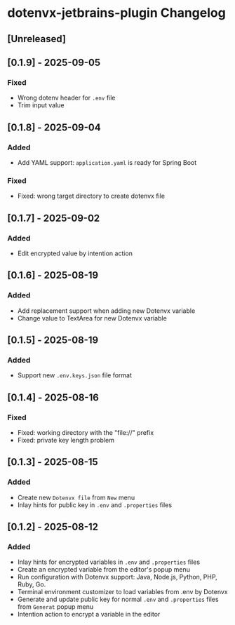 <!-- Keep a Changelog guide -> https://keepachangelog.com -->

# dotenvx-jetbrains-plugin Changelog

## [Unreleased]

## [0.1.9] - 2025-09-05

### Fixed

- Wrong dotenv header for `.env` file
- Trim input value

## [0.1.8] - 2025-09-04

### Added

- Add YAML support: `application.yaml` is ready for Spring Boot

### Fixed

- Fixed: wrong target directory to create dotenvx file

## [0.1.7] - 2025-09-02

### Added

- Edit encrypted value by intention action

## [0.1.6] - 2025-08-19

### Added

- Add replacement support when adding new Dotenvx variable
- Change value to TextArea for new Dotenvx variable

## [0.1.5] - 2025-08-19

### Added

- Support new `.env.keys.json` file format

## [0.1.4] - 2025-08-16

### Fixed

- Fixed: working directory with the "file://" prefix
- Fixed: private key length problem

## [0.1.3] - 2025-08-15

### Added

- Create new `Dotenvx file` from `New` menu
- Inlay hints for public key in `.env` and `.properties` files

## [0.1.2] - 2025-08-12

### Added

- Inlay hints for encrypted variables in `.env` and `.properties` files
- Create an encrypted variable from the editor's popup menu
- Run configuration with Dotenvx support: Java, Node.js, Python, PHP, Ruby, Go.
- Terminal environment customizer to load variables from .env by Dotenvx
- Generate and update public key for normal `.env` and `.properties` files from `Generat` popup menu
- Intention action to encrypt a variable in the editor

